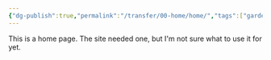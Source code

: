 ```yaml
---
{"dg-publish":true,"permalink":"/transfer/00-home/home/","tags":["gardenEntry"]}
---
```


This is a home page. The site needed one, but I'm not sure what to use it for yet.
